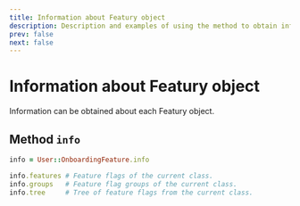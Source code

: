 ```yaml
---
title: Information about Featury object
description: Description and examples of using the method to obtain information about a Featury object
prev: false
next: false
---
```


# Information about Featury object

Information can be obtained about each Featury object.

## Method `info`

```ruby [Example]
info = User::OnboardingFeature.info
```

```ruby
info.features # Feature flags of the current class.
info.groups   # Feature flag groups of the current class.
info.tree     # Tree of feature flags from the current class.
```

